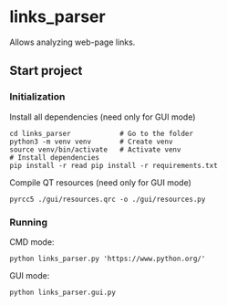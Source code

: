 # links_parser
Allows analyzing web-page links.

## Start project

### Initialization
Install all dependencies (need only for GUI mode)
```shell
cd links_parser            # Go to the folder
python3 -m venv venv       # Create venv
source venv/bin/activate   # Activate venv
# Install dependencies
pip install -r read pip install -r requirements.txt
```
Compile QT resources (need only for GUI mode)
```shell
pyrcc5 ./gui/resources.qrc -o ./gui/resources.py
```

### Running
CMD mode: 
```shell
python links_parser.py 'https://www.python.org/'
```

GUI mode:
```
python links_parser.gui.py
```
